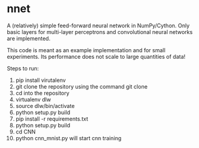 # nnet

A (relatively) simple feed-forward neural network in NumPy/Cython.
Only basic layers for multi-layer perceptrons and convolutional neural networks are implemented.

This code is meant as an example implementation and for small experiments.
Its performance does not scale to large quantities of data!

Steps to run:
1. pip install virutalenv
2. git clone the repository using the command git clone 
3. cd into the repository
4. virtualenv dlw
5. source dlw/bin/activate
6. python setup.py build
7. pip install -r requirements.txt
7. python setup.py build
8. cd CNN
9. python cnn_mnist.py will start cnn training
